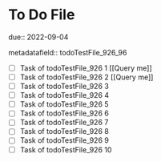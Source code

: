 # To Do File

due:: 2022-09-04

metadatafield:: todoTestFile_926_96

- [ ] Task of todoTestFile_926 1 [[Query me]]
- [ ] Task of todoTestFile_926 2 [[Query me]]
- [ ] Task of todoTestFile_926 3
- [ ] Task of todoTestFile_926 4
- [ ] Task of todoTestFile_926 5
- [ ] Task of todoTestFile_926 6
- [ ] Task of todoTestFile_926 7
- [ ] Task of todoTestFile_926 8
- [ ] Task of todoTestFile_926 9
- [ ] Task of todoTestFile_926 10